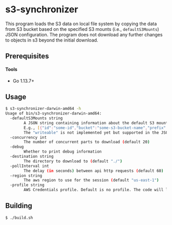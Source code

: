 # s3-synchronizer

This program loads the S3 data on local file system by copying the data from S3 bucket based on the specified S3 mounts (i.e., `defaultS3Mounts`) JSON configuration.
The program does not download any further changes to objects in s3 beyond the initial download.

## Prerequisites

#### Tools

- Go 1.13.7+

## Usage

```bash
$ s3-synchronizer-darwin-amd64 -h
Usage of bin/s3-synchronizer-darwin-amd64:
  -defaultS3Mounts string
        A JSON string containing information about the default S3 mounts 
        E.g., [{"id":"some-id","bucket":"some-s3-bucket-name","prefix":"some/s3/prefix/path","writeable":false,"kmsKeyId":"some-kms-key-arn"}]
        The "writeable" is not implemented yet but supported in the JSON structure, for future.
  -concurrency int
        The number of concurrent parts to download (default 20)
  -debug
        Whether to print debug information
  -destination string
        The directory to download to (default "./")
  -pollInterval int
        The delay (in seconds) between api http requests (default 60)
  -region string
        The aws region to use for the session (default "us-east-1")
  -profile string
        AWS Credentials profile. Default is no profile. The code will look for credentials in the following order: ENV variables, default credentials profile, EC2 instance metadata
```

## Building

```bash
$ ./build.sh
```
